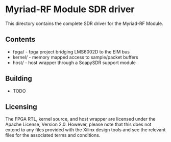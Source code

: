 # Myriad-RF Module SDR driver

This directory contains the complete SDR driver for the Myriad-RF Module.

## Contents

* fpga/ - fpga project bridging LMS6002D to the EIM bus
* kernel/ - memory mapped access to sample/packet buffers
* host/ - host wrapper through a SoapySDR support module

## Building

* TODO

## Licensing

The FPGA RTL, kernel source, and host wrapper are licensed under the Apache License, Version 2.0.
However, please note that this does not extend to any files provided with the Xilinx design tools and see the relevant files for the associated terms and conditions.
